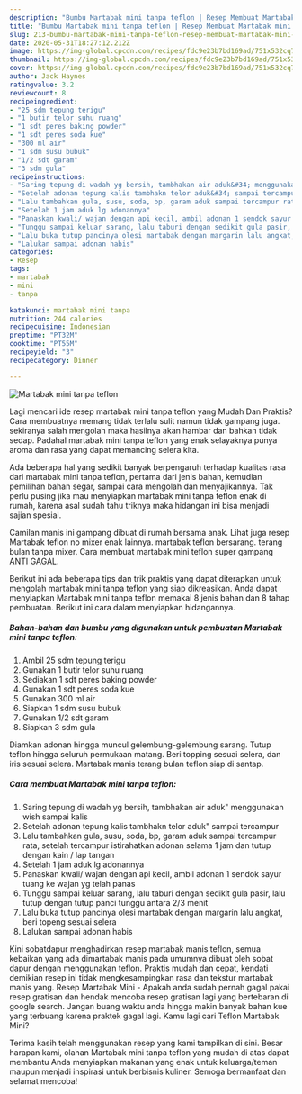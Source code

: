 ```yaml
---
description: "Bumbu Martabak mini tanpa teflon | Resep Membuat Martabak mini tanpa teflon Yang Menggugah Selera"
title: "Bumbu Martabak mini tanpa teflon | Resep Membuat Martabak mini tanpa teflon Yang Menggugah Selera"
slug: 213-bumbu-martabak-mini-tanpa-teflon-resep-membuat-martabak-mini-tanpa-teflon-yang-menggugah-selera
date: 2020-05-31T18:27:12.212Z
image: https://img-global.cpcdn.com/recipes/fdc9e23b7bd169ad/751x532cq70/martabak-mini-tanpa-teflon-foto-resep-utama.jpg
thumbnail: https://img-global.cpcdn.com/recipes/fdc9e23b7bd169ad/751x532cq70/martabak-mini-tanpa-teflon-foto-resep-utama.jpg
cover: https://img-global.cpcdn.com/recipes/fdc9e23b7bd169ad/751x532cq70/martabak-mini-tanpa-teflon-foto-resep-utama.jpg
author: Jack Haynes
ratingvalue: 3.2
reviewcount: 8
recipeingredient:
- "25 sdm tepung terigu"
- "1 butir telor suhu ruang"
- "1 sdt peres baking powder"
- "1 sdt peres soda kue"
- "300 ml air"
- "1 sdm susu bubuk"
- "1/2 sdt garam"
- "3 sdm gula"
recipeinstructions:
- "Saring tepung di wadah yg bersih, tambhakan air aduk&#34; menggunakan wish sampai kalis"
- "Setelah adonan tepung kalis tambhakn telor aduk&#34; sampai tercampur"
- "Lalu tambahkan gula, susu, soda, bp, garam aduk sampai tercampur rata, setelah tercampur istirahatkan adonan selama 1 jam dan tutup dengan kain / lap tangan"
- "Setelah 1 jam aduk lg adonannya"
- "Panaskan kwali/ wajan dengan api kecil, ambil adonan 1 sendok sayur tuang ke wajan yg telah panas"
- "Tunggu sampai keluar sarang, lalu taburi dengan sedikit gula pasir, lalu tutup dengan tutup panci tunggu antara 2/3 menit"
- "Lalu buka tutup pancinya olesi martabak dengan margarin lalu angkat, beri topeng sesuai selera"
- "Lalukan sampai adonan habis"
categories:
- Resep
tags:
- martabak
- mini
- tanpa

katakunci: martabak mini tanpa 
nutrition: 244 calories
recipecuisine: Indonesian
preptime: "PT32M"
cooktime: "PT55M"
recipeyield: "3"
recipecategory: Dinner

---
```



![Martabak mini tanpa teflon](https://img-global.cpcdn.com/recipes/fdc9e23b7bd169ad/751x532cq70/martabak-mini-tanpa-teflon-foto-resep-utama.jpg)

Lagi mencari ide resep martabak mini tanpa teflon yang Mudah Dan Praktis? Cara membuatnya memang tidak terlalu sulit namun tidak gampang juga. sekiranya salah mengolah maka hasilnya akan hambar dan bahkan tidak sedap. Padahal martabak mini tanpa teflon yang enak selayaknya punya aroma dan rasa yang dapat memancing selera kita.

Ada beberapa hal yang sedikit banyak berpengaruh terhadap kualitas rasa dari martabak mini tanpa teflon, pertama dari jenis bahan, kemudian pemilihan bahan segar, sampai cara mengolah dan menyajikannya. Tak perlu pusing jika mau menyiapkan martabak mini tanpa teflon enak di rumah, karena asal sudah tahu triknya maka hidangan ini bisa menjadi sajian spesial.

Camilan manis ini gampang dibuat di rumah bersama anak. Lihat juga resep Martabak teflon no mixer enak lainnya. martabak teflon bersarang. terang bulan tanpa mixer. Cara membuat martabak mini teflon super gampang ANTI GAGAL.


Berikut ini ada beberapa tips dan trik praktis yang dapat diterapkan untuk mengolah martabak mini tanpa teflon yang siap dikreasikan. Anda dapat menyiapkan Martabak mini tanpa teflon memakai 8 jenis bahan dan 8 tahap pembuatan. Berikut ini cara dalam menyiapkan hidangannya.

<!--inarticleads1-->

##### Bahan-bahan dan bumbu yang digunakan untuk pembuatan Martabak mini tanpa teflon:

1. Ambil 25 sdm tepung terigu
1. Gunakan 1 butir telor suhu ruang
1. Sediakan 1 sdt peres baking powder
1. Gunakan 1 sdt peres soda kue
1. Gunakan 300 ml air
1. Siapkan 1 sdm susu bubuk
1. Gunakan 1/2 sdt garam
1. Siapkan 3 sdm gula


Diamkan adonan hingga muncul gelembung-gelembung sarang. Tutup teflon hingga seluruh permukaan matang. Beri topping sesuai selera, dan iris sesuai selera. Martabak manis terang bulan teflon siap di santap. 

<!--inarticleads2-->

##### Cara membuat Martabak mini tanpa teflon:

1. Saring tepung di wadah yg bersih, tambhakan air aduk&#34; menggunakan wish sampai kalis
1. Setelah adonan tepung kalis tambhakn telor aduk&#34; sampai tercampur
1. Lalu tambahkan gula, susu, soda, bp, garam aduk sampai tercampur rata, setelah tercampur istirahatkan adonan selama 1 jam dan tutup dengan kain / lap tangan
1. Setelah 1 jam aduk lg adonannya
1. Panaskan kwali/ wajan dengan api kecil, ambil adonan 1 sendok sayur tuang ke wajan yg telah panas
1. Tunggu sampai keluar sarang, lalu taburi dengan sedikit gula pasir, lalu tutup dengan tutup panci tunggu antara 2/3 menit
1. Lalu buka tutup pancinya olesi martabak dengan margarin lalu angkat, beri topeng sesuai selera
1. Lalukan sampai adonan habis


Kini sobatdapur menghadirkan resep martabak manis teflon, semua kebaikan yang ada dimartabak manis pada umumnya dibuat oleh sobat dapur dengan menggunakan teflon. Praktis mudah dan cepat, kendati demikian resep ini tidak mengkesampingkan rasa dan tekstur martabak manis yang. Resep Martabak Mini - Apakah anda sudah pernah gagal pakai resep gratisan dan hendak mencoba resep gratisan lagi yang bertebaran di google search. Jangan buang waktu anda hingga makin banyak bahan kue yang terbuang karena praktek gagal lagi. Kamu lagi cari Teflon Martabak Mini? 

Terima kasih telah menggunakan resep yang kami tampilkan di sini. Besar harapan kami, olahan Martabak mini tanpa teflon yang mudah di atas dapat membantu Anda menyiapkan makanan yang enak untuk keluarga/teman maupun menjadi inspirasi untuk berbisnis kuliner. Semoga bermanfaat dan selamat mencoba!
